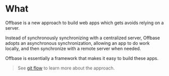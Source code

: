 # What

Offbase is a new approach to build web apps which gets avoids relying on a server.

Instead of synchronously synchronizing with a centralized server, Offbase adopts an asynchronous synchronization, allowing an app to do work locally, and then synchronize with a remote server when needed.

Offbase is essentially a framework that makes it easy to build these apps.

> See [git flow](https://nvie.com/posts/a-successful-git-branching-model/) to learn more about the approach.